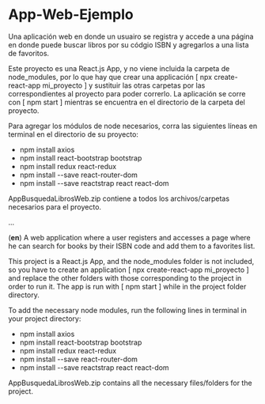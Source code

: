 # App-Web-Ejemplo
Una aplicación web en donde un usuairo se registra y accede a una página en donde puede buscar libros por su códgio ISBN y agregarlos a una lista de favoritos.

Este proyecto es una React.js App, y no viene incluida la carpeta de node_modules, por lo que hay que crear una applicación
\[ npx create-react-app mi_proyecto ]
y sustituir las otras carpetas por las correspondientes al proyecto para poder correrlo.
La aplicación se corre con \[ npm start ] mientras se encuentra en el directorio de la carpeta del proyecto.

Para agregar los módulos de node necesarios, corra las siguientes líneas en terminal en el directorio de su proyecto:
- npm install axios
- npm install react-bootstrap bootstrap
- npm install redux react-redux
- npm install --save react-router-dom
- npm install --save reactstrap react react-dom

AppBusquedaLibrosWeb.zip contiene a todos los archivos/carpetas necesarios para el proyecto.

...

(**en**) A web application where a user registers and accesses a page where he can search for books by their ISBN code and add them to a favorites list.

This project is a React.js App, and the node_modules folder is not included, so you have to create an application
\[ npx create-react-app mi_proyecto ]
and replace the other folders with those corresponding to the project in order to run it.
The app is run with \[ npm start ] while in the project folder directory.

To add the necessary node modules, run the following lines in terminal in your project directory:
- npm install axios
- npm install react-bootstrap bootstrap
- npm install redux react-redux
- npm install --save react-router-dom
- npm install --save reactstrap react react-dom

AppBusquedaLibrosWeb.zip contains all the necessary files/folders for the project.
